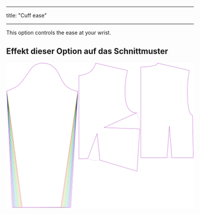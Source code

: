- - -
title: "Cuff ease"
- - -

This option controls the ease at your wrist.

## Effekt dieser Option auf das Schnittmuster

![This image shows the effect of this option by superimposing several variants that have a different value for this option](breanna_cuffease_sample.svg "Effect of this option on the pattern")
